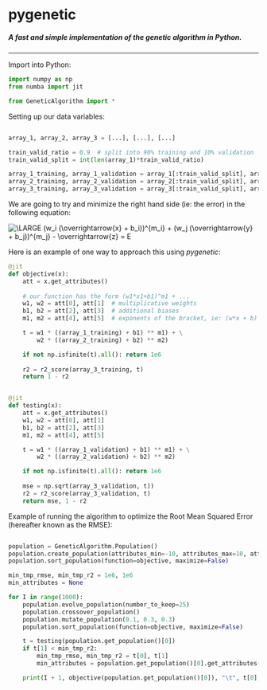 # pygenetic
##### A fast and simple implementation of the genetic algorithm in Python.



---
Import into Python:

```python
import numpy as np
from numba import jit

from GeneticAlgorithm import *
```


Setting up our data variables:

```python

array_1, array_2, array_3 = [...], [...], [...]

train_valid_ratio = 0.9  # split into 90% training and 10% validation
train_valid_split = int(len(array_1)*train_valid_ratio) 

array_1_training, array_1_validation = array_1[:train_valid_split], array_1[train_valid_split:]
array_2_training, array_2_validation = array_2[:train_valid_split], array_2[train_valid_split:]
array_3_training, array_3_validation = array_3[:train_valid_split], array_3[train_valid_split:]

```


We are going to try and minimize the right hand side (ie: the error) in the following equation:

<img src="https://latex.codecogs.com/gif.latex?\LARGE&space;(w_i&space;(\overrightarrow{x}&space;&plus;&space;b_i))^{m_i}&space;&plus;&space;(w_j&space;(\overrightarrow{y}&space;&plus;&space;b_j))^{m_j}&space;-&space;\overrightarrow{z}&space;=&space;E" title="\LARGE (w_i (\overrightarrow{x} + b_i))^{m_i} + (w_j (\overrightarrow{y} + b_j))^{m_j} - \overrightarrow{z} = E" />

Here is an example of one way to approach this using _pygenetic_:


```python
@jit
def objective(x):
    att = x.get_attributes()
    
    # our function has the form (w1*x1+b1)^m1 + ...
    w1, w2 = att[0], att[1]  # multiplicative weights
    b1, b2 = att[2], att[3]  # additional biases
    m1, m2 = att[4], att[5]  # exponents of the bracket, ie: (w*x + b)

    t = w1 * ((array_1_training) + b1) ** m1) + \
        w2 * ((array_2_training) + b2) ** m2)

    if not np.isfinite(t).all(): return 1e6
    
    r2 = r2_score(array_3_training, t)
    return 1 - r2


@jit
def testing(x):
    att = x.get_attributes()
    w1, w2 = att[0], att[1]
    b1, b2 = att[2], att[3]
    m1, m2 = att[4], att[5]

    t = w1 * ((array_1_validation) + b1) ** m1) + \
        w2 * ((array_2_validation) + b2) ** m2)

    if not np.isfinite(t).all(): return 1e6
    
    mse = np.sqrt(array_3_validation, t))
    r2 = r2_score(array_3_validation, t)
    return mse, 1 - r2

```

Example of running the algorithm to optimize the Root Mean Squared Error (hereafter known as the RMSE):

```python

population = GeneticAlgorithm.Population()
population.create_population(attributes_min=-10, attributes_max=10, attributes_size=6, population_size=25000)
population.sort_population(function=objective, maximize=False)

min_tmp_rmse, min_tmp_r2 = 1e6, 1e6
min_attributes = None

for I in range(1000):
    population.evolve_population(number_to_keep=25)
    population.crossover_population()
    population.mutate_population(0.1, 0.3, 0.3)
    population.sort_population(function=objective, maximize=False)

    t = testing(population.get_population()[0])
    if t[1] < min_tmp_r2:
        min_tmp_rmse, min_tmp_r2 = t[0], t[1]
        min_attributes = population.get_population()[0].get_attributes()

    print(I + 1, objective(population.get_population()[0]), "\t", t[0], "\t", 1-t[1])
```
